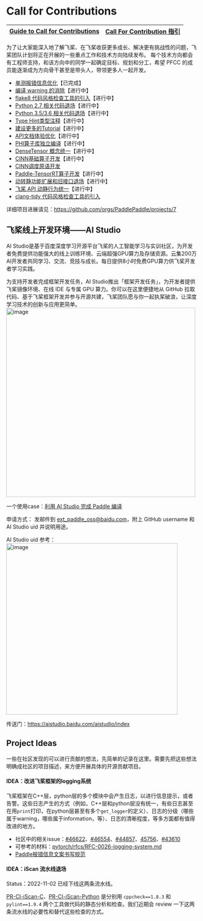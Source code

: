# Call for Contributions

| **[Guide to Call for Contributions](./guide-to-call-for-contribution.md)** | **[Call For Contribution 指引](./guide-to-call-for-contribution_cn.md)** |
| ------------------------------------------------------------ | ------------------------------------------------------------ |

为了让大家能深入地了解飞桨、在飞桨收获更多成长、解决更有挑战性的问题，飞桨团队计划将正在开展的一些重点工作和技术方向陆续发布。
每个技术方向都会有工程师支持，和该方向中的同学一起确定目标、规划和分工，希望 PFCC 的成员能逐渐成为方向骨干甚至是带头人，带领更多人一起开发。

- [单测报错信息优化](code_style_improvement_for_unittest.md)【已完成】
- [编译 warning 的消除](code_style_compiler_warning.md)【进行中】
- [flake8 代码风格检查工具的引入](code_style_flake8.md)【进行中】
- [Python 2.7 相关代码退场](legacy_python2.md)【进行中】
- [Python 3.5/3.6 相关代码退场](legacy_python36minus.md)【进行中】
- [Type Hint类型注释](type_hint.md)【进行中】
- [建设更多的Tutorial](Call_For_Tutorials.md)【进行中】
- [API文档体验优化](docs_optim_for_API.md)【进行中】
- [PHI算子库独立编译](decoupled_phi_from_fluid.md)【进行中】
- [DenseTensor 概念统一](tensor_concept_unification.md)【进行中】
- [CINN基础算子开发](CINN_base_operator.md)【进行中】
- [CINN调度原语开发](CINN_ir_schedule.md)
- [Paddle-TensorRT算子开发](paddle_trt_optimization.md)【进行中】
- [动转静功能扩展和旧接口退场](to_static_function_extension.md)【进行中】
- [飞桨 API 动静行为统一](unify_api_behavior.md)【进行中】
- [clang-tidy 代码风格检查工具的引入](code_style_clang_tidy.md)

详细项目进展请见：https://github.com/orgs/PaddlePaddle/projects/7

## 飞桨线上开发环境——AI Studio
AI Studio是基于百度深度学习开源平台飞桨的人工智能学习与实训社区，为开发者免费提供功能强大的线上训练环境、云端超强GPU算力及存储资源。云集200万AI开发者共同学习、交流、竞技与成长。每日提供8小时免费GPU算力供飞桨开发者学习实践。

为支持开发者完成框架开发任务，AI Studio推出「框架开发任务」，为开发者提供飞桨镜像环境、在线 IDE 与专属 GPU 算力。你可以在这里便捷地从 GitHub 拉取代码、基于飞桨框架开发并参与开源共建，飞桨团队愿与你一起执桨破浪，让深度学习技术的创新与应用更简单。
<img width="500" alt="image" src="https://user-images.githubusercontent.com/39876205/201044617-2dbcb752-42c1-40f7-b634-2e4c776b55f9.png">

一个使用case：[利用 AI Studio 完成 Paddle 编译](https://aistudio.baidu.com/aistudio/projectdetail/4572885)

申请方式：
发邮件到 ext_paddle_oss@baidu.com，附上 GitHub username 和 AI Studio uid 并说明用途。

AI Studio uid 参考：
<img width="453" alt="image" src="https://user-images.githubusercontent.com/39876205/201087539-4f1cecb1-8261-46e6-b425-13d21cceb45b.png">

传送门：https://aistudio.baidu.com/aistudio/index


## Project Ideas

一些在社区发现的可以进行贡献的想法，先简单的记录在这里。需要先把这些想法明确成社区的项目描述，来方便开展具体的开源贡献项目。

#### IDEA：改进飞桨框架的logging系统

飞桨框架在C++层，python层的多个模块中会产生日志，以进行信息提示，或者告警。这些日志产生的方式（例如，C++层和python层没有统一，有些日志甚至在用`print`打印，在python层甚至有多个`get_logger`的定义）、日志的分级（哪些属于warning，哪些属于information，等）、日志的清晰程度，等多方面都有值得改进的地方。

- 社区中的相关issue：[#46622](https://github.com/PaddlePaddle/Paddle/issues/46622)、[#46554](https://github.com/PaddlePaddle/Paddle/pull/46554#pullrequestreview-1122960171)、[#44857](https://github.com/PaddlePaddle/Paddle/pull/44857)、[45756](https://github.com/PaddlePaddle/Paddle/issues/45756)、[#43610](https://github.com/PaddlePaddle/Paddle/issues/43610)
- 可参考的材料：[pytorch/rfcs/RFC-0026-logging-system.md](https://github.com/pytorch/rfcs/blob/4b75803bf90c16b0120787fa0557bfe79ace1ef3/RFC-0026-logging-system.md)
- [Paddle报错信息文案书写规范](https://github.com/PaddlePaddle/Paddle/wiki/Paddle-Error-Message-Writing-Specification)

#### IDEA：iScan 流水线退场

Status：2022-11-02 已经下线这两条流水线。

[PR-CI-iScan-C](https://xly.bce.baidu.com/paddlepaddle/paddle/newipipe/builds/18485?module=PaddlePaddle/Paddle&pipeline=PR-CI-iScan-C&branch=branches)、[PR-CI-iScan-Python](https://xly.bce.baidu.com/paddlepaddle/paddle/newipipe/builds/18500?module=PaddlePaddle/Paddle&pipeline=PR-CI-iScan-Python&branch=branches) 是分别用 `cppcheck==1.8.3` 和 `pylint==1.9.4` 两个工具做代码的静态分析和检查。我们近期会 review 一下这两条流水线的必要性和替代这些检查的方式。
